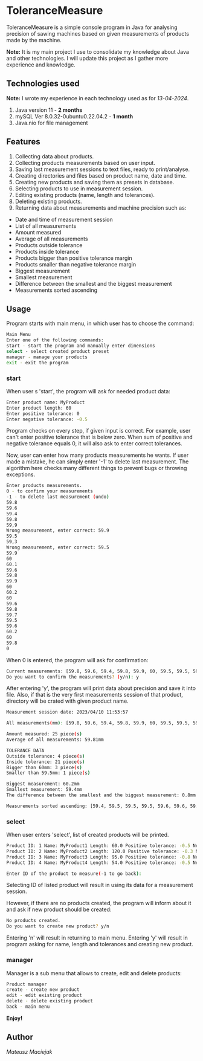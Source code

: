 # ToleranceMeasure

ToleranceMeasure is a simple console program in Java for analysing precision 
of sawing machines based on given measurements of products made by the machine.

**Note:**
It is my main project I use to consolidate my knowledge about Java and other
technologies. I will update this project as I gather more experience and knowledge.


## Technologies used

**Note:**
I wrote my experience in each technology used as for *13-04-2024*.

1. Java version 11 - **2 months**
2. mySQL Ver 8.0.32-0ubuntu0.22.04.2 - **1 month**
3. Java.nio for file management

## Features

1. Collecting data about products.
2. Collecting products measurements based on user input.
3. Saving last measurement sessions to text files, ready to print/analyse.
4. Creating directories and files based on product name, date and time.
5. Creating new products and saving them as presets in database.
6. Selecting products to use in measurement session.
7. Editing existing products (name, length and tolerances).
8. Deleting existing products.
9. Returning data about measurements and machine precision such as:

- Date and time of measurement session
- List of all measurements
- Amount measured
- Average of all measurements
- Products outside tolerance
- Products inside tolerance
- Products bigger than positive tolerance margin
- Products smaller than negative tolerance margin
- Biggest measurement
- Smallest measurement
- Difference between the smallest and the biggest measurement 
- Measurements sorted ascending


## Usage

Program starts with main menu, in which user has to choose the command:

```bash
Main Menu
Enter one of the following commands: 
start - start the program and manually enter dimensions
select - select created product preset
manager - manage your products
exit - exit the program
```

### start

When user s 'start', the program will ask for needed product data:

```bash
Enter product name: MyProduct
Enter product length: 60
Enter positive tolerance: 0
Enter negative tolerance: -0.5
```

Program checks on every step, if given input is correct. For example, user can't
enter positive tolerance that is below zero. When sum of positive and negative tolerance
equals 0, it will also ask to enter correct tolerances.

Now, user can enter how many products measurements he wants. If user made a mistake, he
can simply enter '-1' to delete last measurement. The algorithm here checks many different
things to prevent bugs or throwing exceptions.

```bash
Enter products measurements.
0 - to confirm your measurements
-1 - to delete last measurement (undo)
59.8
59.6
59.4
59.8
59,9
Wrong measurement, enter correct: 59.9
59.5
59,3
Wrong measurement, enter correct: 59.5
59.9
60
60.1
59.6
59.8
59.9
60
60.2
60
59.6
59.8
59.7
59.5
59.6
60.2
60
59.8
0
```
When 0 is entered, the program will ask for confirmation:

```bash
Current measurements: [59.8, 59.6, 59.4, 59.8, 59.9, 60, 59.5, 59.5, 59.9, 60, 60.1, 59.6, 59.8, 59.9, 60, 60.2, 60, 59.6, 59.8, 59.7, 59.5, 59.6, 60.2, 60, 59.8]
Do you want to confirm the measurements? (y/n): y
```

After entering 'y', the program will print data about precision and save it into file.
Also, if that is the very first measurements session of that product, directory will be crated
with given product name.

```bash
Measurement session date: 2023/04/10 11:53:57

All measurements(mm): [59.8, 59.6, 59.4, 59.8, 59.9, 60, 59.5, 59.5, 59.9, 60, 60.1, 59.6, 59.8, 59.9, 60, 60.2, 60, 59.6, 59.8, 59.7, 59.5, 59.6, 60.2, 60, 59.8]

Amount measured: 25 piece(s)
Average of all measurements: 59.81mm

TOLERANCE DATA
Outside tolerance: 4 piece(s)
Inside tolerance: 21 piece(s)
Bigger than 60mm: 3 piece(s)
Smaller than 59.5mm: 1 piece(s)

Biggest measurement: 60.2mm
Smallest measurement: 59.4mm
The difference between the smallest and the biggest measurement: 0.8mm

Measurements sorted ascending: [59.4, 59.5, 59.5, 59.5, 59.6, 59.6, 59.6, 59.6, 59.7, 59.8, 59.8, 59.8, 59.8, 59.8, 59.9, 59.9, 59.9, 60, 60, 60, 60, 60, 60.1, 60.2, 60.2]
```

### select

When user enters 'select', list of created products will be printed.

```bash
Product ID: 1 Name: MyProduct1 Length: 60.0 Positive tolerance: -0.5 Negative tolerance: 0.0
Product ID: 2 Name: MyProduct2 Length: 120.0 Positive tolerance: -0.3 Negative tolerance: 0.6
Product ID: 3 Name: MyProduct3 Length: 95.0 Positive tolerance: -0.8 Negative tolerance: 0.0
Product ID: 4 Name: MyProduct4 Length: 54.0 Positive tolerance: -0.5 Negative tolerance: 0.5

Enter ID of the product to measure(-1 to go back):
```

Selecting ID of listed product will result in using its data for a measurement session.

However, if there are no products created, the program will 
inform about it and ask if new product should be created:

```bash
No products created.
Do you want to create new product? y/n
```

Entering 'n' will result in returning to main menu.
Entering 'y' will result in program asking for name, length and tolerances
and creating new product.

### manager

Manager is a sub menu that allows to create, edit and delete products:

```bash
Product manager
create - create new product
edit - edit existing product
delete - delete existing product
back - main menu
```

**Enjoy!**

## Author
*Mateusz Maciejak*
